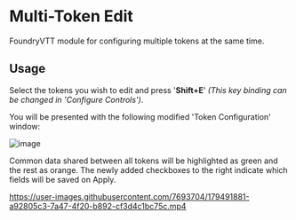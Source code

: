 # Multi-Token Edit

FoundryVTT module for configuring multiple tokens at the same time.

## Usage

Select the tokens you wish to edit and press '**Shift+E**' _(This key binding can be changed in 'Configure Controls')_.

You will be presented with the following modified 'Token Configuration' window:

![image](https://user-images.githubusercontent.com/7693704/179489728-bad534bd-573c-4eee-9c97-dcc1be76dbdf.png)

Common data shared between all tokens will be highlighted as green and the rest as orange. The newly added checkboxes to the right indicate which fields will be saved on Apply.

https://user-images.githubusercontent.com/7693704/179491881-a92805c3-7a47-4f20-b892-cf3d4c1bc75c.mp4
